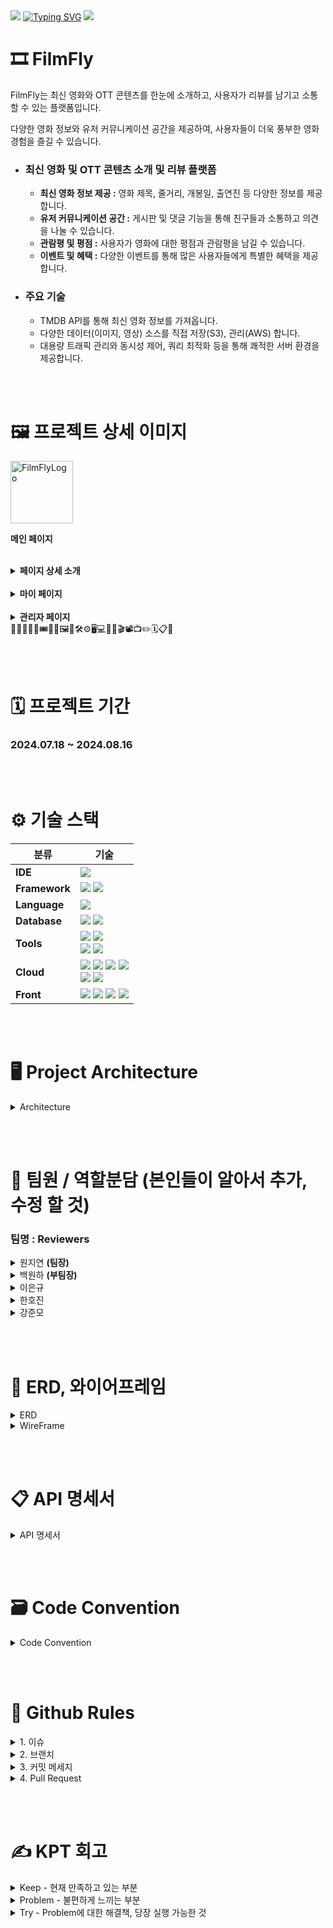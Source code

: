 <img src="https://capsule-render.vercel.app/api?type=waving&color=BDBDC8&height=100&section=header" />
<a href="https://git.io/typing-svg"><img src="https://readme-typing-svg.demolab.com?font=Fira+Code&weight=500&size=60&pause=1000&color=081D26&center=true&vCenter=true&width=435&lines=🎞️FILM-FLY" alt="Typing SVG" /></a>
<img src="https://capsule-render.vercel.app/api?type=waving&color=BDBDC8&height=100&section=footer" />

# 🎞️ FilmFly
 FilmFly는 최신 영화와 OTT 콘텐츠를 한눈에 소개하고, 사용자가 리뷰를 남기고 소통할 수 있는 플랫폼입니다.

 다양한 영화 정보와 유저 커뮤니케이션 공간을 제공하여, 사용자들이 더욱 풍부한 영화 경험을 즐길 수 있습니다.
- ### 최신 영화 및 OTT 콘텐츠 소개 및 리뷰 플랫폼
    - **최신 영화 정보 제공 :** 영화 제목, 줄거리, 개봉일, 출연진 등 다양한 정보를 제공합니다.
    - **유저 커뮤니케이션 공간 :** 게시판 및 댓글 기능을 통해 친구들과 소통하고 의견을 나눌 수 있습니다.
    - **관람평 및 평점 :** 사용자가 영화에 대한 평점과 관람평을 남길 수 있습니다.
    - **이벤트 및 혜택 :** 다양한 이벤트를 통해 많은 사용자들에게 특별한 혜택을 제공합니다.
- ### 주요 기술
    - TMDB API를 통해 최신 영화 정보를 가져옵니다.
    - 다양한 데이터(이미지, 영상) 소스를 직접 저장(S3), 관리(AWS) 합니다.
    - 대용량 트래픽 관리와 동시성 제어, 쿼리 최적화 등을 통해 쾌적한 서버 환경을 제공합니다.

<br/><br/>
# 🖼️ 프로젝트 상세 이미지
<img src="https://github.com/user-attachments/assets/9f8ae500-ba16-4136-a4a2-ca8654ed6192" alt="FilmFlyLogo" style="width: 100px;">

**메인 페이지**
<img src="https://github.com/user-attachments/assets/a45ee213-ec3a-4ccd-ad42-130a96f3982b" alt="" style="max-width: 100%;">

<br/>
<details>
<summary><b>페이지 상세 소개</b></summary> 
<br/><b>로그인</b>
<img src="https://github.com/user-attachments/assets/e6cbe27f-e744-450b-aa14-33506d0b5d15" alt="" style="max-width: 100%;">

<br/><b>회원가입</b>
<img src="https://github.com/user-attachments/assets/61e31c14-c49d-451f-bbcf-fa8d9461ee3a" alt="" style="max-width: 100%;">

<br/><b>영화</b>
<img src="https://github.com/user-attachments/assets/9b447bcc-3350-4801-a4f2-57f607b4c213" alt="" style="max-width: 100%;">

<br/><b>영화 검색</b>
<img src="https://github.com/user-attachments/assets/2711a70a-1225-46b4-b4a3-342016120359" alt="" style="max-width: 100%;">

<br/><b>영화 상세</b>
<img src="https://github.com/user-attachments/assets/d467ef20-8ef0-4ebd-9c45-62b061a35b16" alt="" style="max-width: 100%;">

<br/><b>영화 상세 보관함</b>
<img src="https://github.com/user-attachments/assets/d460d1e2-8ded-455b-884e-b548138d1ed1" alt="" style="max-width: 100%;">

<br/><b>영화 리뷰 작성</b>
<img src="https://github.com/user-attachments/assets/28e987aa-c6a8-4c64-921e-020e4e963c25" alt="" style="max-width: 100%;">

<br/><b>영화 리뷰</b>
<img src="https://github.com/user-attachments/assets/72a5db69-460b-4932-966b-a232c8e4aafa" alt="" style="max-width: 100%;">

<br/><b>최신 게시물</b>
<img src="https://github.com/user-attachments/assets/55d52b7e-ac5a-4ba7-85c6-9871b2a80b70" alt="" style="max-width: 100%;">

<br/><b>게시물 작성</b>
<img src="https://github.com/user-attachments/assets/dc14a68e-2d21-4852-be69-6cc0d50f4ab6" alt="" style="max-width: 100%;">

<br/><b>게시물</b>
<img src="https://github.com/user-attachments/assets/63303bfc-9fe2-4071-a1d6-29292b8b621d" alt="" style="max-width: 100%;">

<br/><b>최신 리뷰</b>
<img src="https://github.com/user-attachments/assets/62acf464-e1ef-44b4-ba07-8d101e8b17c0" alt="" style="max-width: 100%;">

<br/><b>신고 및 차단</b>
<img width="1280" alt="FilmFly-신고 차단" src="https://github.com/user-attachments/assets/6a848942-46c9-4cc7-9a7c-3b2a57387e18">
</details>

<br/>
<details>
<summary><b>마이 페이지</b></summary> 
<br/><b>마이페이지</b>
<img src="https://github.com/user-attachments/assets/fa6115a8-9788-4aeb-981c-bb6541ce3080" alt="" style="max-width: 100%;">

<br/><b>마이페이지 - 보관함</b>
<img src="https://github.com/user-attachments/assets/80f1b576-94e3-47d9-a942-50926602f211" alt="" style="max-width: 100%;">

<br/><b>마이페이지 - 보관함 상세</b>
<img src="https://github.com/user-attachments/assets/de5a6243-1175-4c89-8ad6-50bbb9822979" alt="" style="max-width: 100%;">

<br/><b>마이페이지 - 리뷰 목록</b>
<img src="https://github.com/user-attachments/assets/77c59c3c-91b0-4f4a-8523-d1bdddd24caa" alt="" style="max-width: 100%;">

<br/><b>마이페이지 - 좋아요</b>
<img src="https://github.com/user-attachments/assets/76e8c2c9-021e-4c91-b89a-f74d72903269" alt="" style="max-width: 100%;">
</details>

<br/>
<details>
<summary><b>관리자 페이지</b></summary> 
<br/><b>관리자 페이지 - 유저 관리</b>
<img src="https://github.com/user-attachments/assets/e964637e-0641-4e4b-b486-99ed7918b714" alt="" style="max-width: 100%;">

<br/><b>관리자 페이지 - 유저 상세</b>
<img src="https://github.com/user-attachments/assets/a715613d-10aa-413c-ad14-6d7e9cca565d" alt="" style="max-width: 100%;">

<br/><b>관리자 페이지 - 신고 관리</b>
<img src="https://github.com/user-attachments/assets/da9b3320-2072-4490-ad3b-0fb8f9e8c4f1" alt="" style="max-width: 100%;">

<br/><b>관리자 페이지 - 신고 상세</b>
<img src="https://github.com/user-attachments/assets/60d86650-9866-4dee-aee1-59ab948308ec" alt="" style="max-width: 100%;">
</details>
🙏🙏🤝🎉✨🎟️🎫🎁🖼️🎨🛠️⚙️🖥️💻🪪🎥🎬📽️📺✏️🗓️📋📌

<br/><br/>
# 🗓️ 프로젝트 기간
### 2024.07.18 ~ 2024.08.16

<br/><br/>
# ⚙️ 기술 스택

| **분류**   | **기술**                                                                                           |
|------------|--------------------------------------------------------------------------------------------------|
| **IDE**    | <img src="https://img.shields.io/badge/IntelliJ_IDEA-000000?style=for-the-badge&logo=intellijidea&logoColor=white"> |
| **Framework** | <img src="https://img.shields.io/badge/springboot(3.3.1)-6DB33F?style=for-the-badge&logo=springboot&logoColor=white"> <img src="https://img.shields.io/badge/Spring Security-6DB33F?style=for-the-badge&logo=Spring Security&logoColor=white">|
| **Language** | <img src="https://img.shields.io/badge/java(JDK17)-007396?style=for-the-badge&logo=OpenJDK&logoColor=white"> |
| **Database** | <img src="https://img.shields.io/badge/MySQL-4479A1?style=for-the-badge&logo=MySQL&logoColor=white"> <img src="https://img.shields.io/badge/Redis-DC382D?style=for-the-badge&logo=Redis&logoColor=white"> |
| **Tools**   | <img src="https://img.shields.io/badge/Git-F05032?style=for-the-badge&logo=git&logoColor=white"> <img src="https://img.shields.io/badge/GitHub-100000?style=for-the-badge&logo=github&logoColor=white"> <br/><img src="https://img.shields.io/badge/nginx-%23009639.svg?style=for-the-badge&logo=nginx&logoColor=white"> <img src="https://img.shields.io/badge/docker-%230db7ed.svg?style=for-the-badge&logo=docker&logoColor=white"> |
| **Cloud**   | <img src="https://img.shields.io/badge/Amazon%20EC2-FF9900?style=for-the-badge&logo=Amazon%20EC2&logoColor=white"> <img src="https://img.shields.io/badge/Amazon%20S3-569A31?style=for-the-badge&logo=Amazon%20S3&logoColor=white"> <img src="https://img.shields.io/badge/Amazon%20RDS-527FFF.svg?style=for-the-badge&logo=Amazon-RDS&logoColor=white"> <img src="https://img.shields.io/badge/Amazon%20CloudFront-FF4F8B.svg?style=for-the-badge&logo=Amazon-CloudWatch&logoColor=white">  <br/> <img src="https://img.shields.io/badge/GitHub_Actions-2088FF?style=for-the-badge&logo=github-actions&logoColor=white"> <img src="https://img.shields.io/badge/ElastiCache-005571?style=for-the-badge&logo=Elasticsearch&logoColor=white">|
| **Front**   | <img src="https://img.shields.io/badge/HTML5-E34F26?style=for-the-badge&logo=HTML5&logoColor=white"> <img src="https://img.shields.io/badge/CSS3-1572B6?style=for-the-badge&logo=CSS3&logoColor=white"> <img src="https://img.shields.io/badge/JavaScript-F7DF1E?style=for-the-badge&logo=JavaScript&logoColor=white"> <img src="https://img.shields.io/badge/jQuery-0769AD.svg?style=for-the-badge&logo=jQuery&logoColor=white">|

<br/><br/>
# 🖥️ Project Architecture
<details>
    <summary>Architecture</summary>
    <img src="https://github.com/user-attachments/assets/503b186e-6b1d-4cac-bc8d-5eda3d3885d6" alt="FilmFly-아키텍처" style="max-width: 100%;">
</details>

<br/><br/>
# 🪪 팀원 / 역할분담   (본인들이 알아서 추가, 수정 할 것)
### 팀명 : Reviewers
<details>
    <summary>원지연 <b>(팀장)</b></summary>
    <ul>
        <li>리뷰, 좋아요, 싫어요</li>
        <li>프론트 전반적인 틀 작업</li>
        <li>CloudFront, S3 연결</li>
        <li>더미 데이터 제작 - credit, genre, movieCredit, movieGenrelds 등등.. </li>
        <li>ElastiCache 를 이용한 분산 락</li>
        <li>(프론트) - 사용자가 좋아요를 누른 컨턴츠(영화, 리뷰, 게시물, 댓글)</li>
    </ul>
</details>
<details>
    <summary>백원하 <b>(부팀장)</b></summary> 
    <ul>
        <li>영화, 보관함, 찜, 배우, 장</li>
        <li>TMDB API 를 활용해 관리자용 데이터 크롤링</li>
        <li>프로젝트 RDS 연동</li>
        <li>Github Actions, Docker, EC2 연동</li>
        <li>(프론트) - 메인 페이지 제작 및 백엔드 연동 및 추가 api 구현</li>
    </ul>
</details>
<details>
      <summary>이은규</summary>
      <ul>
        <li>시큐리티, 사용자 기능, 신고, 차단</li>
        <li>소셜 로그인</li>
        <li>이메일 인증</li>
        <li>(프론트) - 관리자 페이지 제작, UI 최종 디자인 수정</li>
      </ul>
</details>

<details>
        <summary>한호진</summary> 
        <ul>
            <li>운영보드, 쿠폰</li>
            <li>좋아요, 싫어요 코드 추가 기능 개발</li>
            <li>(프론트) - 유저가 갖고 있는 쿠폰, 마이페이지 작업</li>
        </ul>
</details>
<details>
        <summary>강준모</summary> 
        <ul>
            <li>게시판, 댓글</li>
            <li>썸머노트 연동 게시판 작업, S3 이미지 관리</li>
            <li>운영 게시판, 보관함 추가 기능 개발</li>
            <li>더미 데이터 제작 - 유저, 블락, 영화 보관함, 찜하기, 좋아요, 싫어요, 게시글, 댓글, 리뷰</li>
            <li>(프론트) - 유저의 게시글, 댓글, 리뷰, 찜, 보관함, 영화 페이지 보관함 기능</li>
        </ul>
</details>


<br/><br/>
# 🎨 ERD, 와이어프레임
<details>
    <summary>ERD</summary>
    <img src="https://github.com/user-attachments/assets/ac21cbb8-feec-4523-b46b-5d8ada18a7ee" alt="FilmFlyERD" style="max-width: 100%;">
</details>

<details>
    <summary>WireFrame</summary>
    <img src="https://github.com/user-attachments/assets/68a8aed5-4192-4f78-aef5-368de4c73bd7" alt="FilmFlyWireFrame" style="max-width: 100%;">
</details>


<br/><br/>
# 📋 API 명세서 
<details>
    <summary>API 명세서</summary>
    <img src="https://github.com/user-attachments/assets/8566c881-7a28-4061-b59a-a176d47c1538" alt="FilmFlyAPI" style="max-width: 100%;">

[API Page](https://www.notion.so/881c458a10c5490596763ab364969407?v=ebdbcfe22004485d833995bdaed92ac3)
</details>


<br/><br/>
# 🗃️ Code Convention
<details>
  <summary>Code Convention</summary>

  -------
<details>
  <summary>Controller 작성 방법</summary>

```java
@RequestMapping("/review")

@PatchMapping("/{reviewId}")
public ResponseEntity<DataResponseDto<ReviewResponseDto>> updateReview(
    @AuthenticationPrincipal UserDetailsImpl userDetails,
    @Valid @RequestBody ReviewUpdateRequestDto requestDto,
    @PathVariable Long reviewId
) {
    ReviewResponseDto responseDto = reviewService.updateReview(userDetails.getUser(), requestDto, reviewId);
    return ResponseUtils.success(responseDto);
}
```

1. 매개변수 순서
    - @AuthenticationPrincipal → @RequestBody → @PathVariable → @RequestParam
3. Controller 반환 타입
    - ResponseEntity<DataResponseDto<T>> 혹은 ResponseEntity<MessageResponseDto>
    - ResponseUtils.success(data) 혹은 ResponseUtils.success() 를 호출하여 반환
</details>

<details>
  <summary>Service 작성 방법</summary>

```java
@Transactional // 반드시 붙이기
public ReviewResponseDto updateReview(User loginUser, ReviewUpdateRequestDto requestDto, Long reviewId) {
    Review findReview = reviewRepository.findByIdOrElseThrow(reviewId);

    // 수정하려는 리뷰가 내가 작성한 리뷰인지 검사
    findReview.checkReviewOwner(loginUser); // 유효성 검사는 엔티티에

    findReview.updateReview(requestDto);
    return ReviewResponseDto.fromEntity(findReview.getUser(), findReview);
}
```

1. 메서드 이름은 Controller랑 똑같이
2. @Transactional 혹은 @Transactional(readOnly = true) 반드시 붙이기
3. 유효성 검사 하는 코드는 Entity에 넣기 (상황에 따라 알아서 하기)
</details>

<details>
  <summary>Repository 작성 방법</summary>

```java
public interface ReviewRepository extends JpaRepository<Review, Long> {

	default Review findByIdOrElseThrow(Long reviewId) {
	    return findById(reviewId)
	        .orElseThrow(() -> new NotFoundException(ResponseCodeEnum.REVIEW_NOT_FOUND));
}
```

1. findById()는 `default`를 사용해서 `findByIdOrElse()`로 이름 짓기
</details>

<details>
  <summary>Entity 작성 방법</summary>

```java
@Entity
@Getter
@NoArgsConstructor(access = AccessLevel.PROTECTED)
public class Review extends TimeStampEntity {

    // 생략

    @Column(nullable = false)
    private String title;

    @Column(nullable = false)
    private String content;

    @Column(nullable = false)
    private Float rating;

    // 생략
    
    // 생성자 대신 @Builder 사용
    @Builder
    public Review(User user, Movie movie, String title, String content, Float rating) {
        this.user = user;
        this.movie = movie;
        this.title = title;
        this.content = content;
        this.rating = rating;
        this.goodCount = 0L;
        this.badCount = 0L;
    }

		// @Setter 대신 이름을 붙여서 사용
    public void updateReview(ReviewUpdateRequestDto requestDto) {
        if (requestDto.getTitle() != null) this.title = requestDto.getTitle();
        if (requestDto.getContent() != null) this.content = requestDto.getContent();
        if (requestDto.getRating() != null) this.rating = requestDto.getRating();
    }
    
    // 유효성 검사
    public void checkReviewOwner(User loginUser) {
        if (!Objects.equals(this.user.getId(), loginUser.getId())) {
            throw new NotOwnerException(ResponseCodeEnum.REVIEW_NOT_OWNER);
        }
    }
}
```

1. @NoArgsConstructor 는 무조건 `(access = AccessLevel.PROTECTED)` 달아주기
2. `@Setter사용 절대 금지`  
3. 생성자 대신 @Builder 사용하기
4. Service에서 하던 유효성 검사는 엔티티에 작성 (Service의 코드 간소화)
5. 필요에 따라 `@Column(nullable = false)` 옵션 달아주기
</details>

<details>
  <summary>메서드명 규칙</summary>

- CRUD
    1. 생성 : create 로 시작 ex) `createReview`
    2. 조회 : get 으로 시작 ex) `getReview`
        1. List인 경우 getList… 로 시작 ex) `getListReview`
        2. page인 경우 getPage… 로 시작 ex) `getPageReview`
    3. 수정 : update 로 시작 ex) `updateReview`
    4. 삭제 : delete 로 시작 ex) `deleteReview`
- DTO
    
    Entity + 기능 + Request 혹은 Response + Dto
    ex ) `ReviewUpdateRequestDto` | `ReviewResponseDto`
</details>

<details>
  <summary>RequestDto → Entity | Entity → ResponseDto 변환 방법</summary>

- `@Setter` 사용 금지
- RequestDto → Entity
RequestDto 안에 `toEntity` 생성
    
    ```java
    @Getter
    public class ReviewCreateRequestDto {
     
        // 생략
    
        // static 없음
        public Review toEntity(User user, Movie movie) {
            return Review.builder()
                .title(this.title)
                .content(this.content)
                .rating(this.rating)
                .movie(movie)
                .user(user)
                .build();
        }
    }
    ```

    ## Service에서 사용법
    
    ```java
    @Transactional
    public ReviewResponseDto saveReview(User loginUser, ReviewCreateRequestDto requestDto) {
    
        // 생략
    
        Review review = requestDto.toEntity(loginUser, findMovie); 
    
        // 생략
    }
    ```
    
- Entity → ResponseDto
ResponseDto 안에 `fromEntity` 만들기
    
    ```java
    @Getter
    @Builder
    public class ReviewResponseDto {
    
        // 생략
    
        // static 있음 !!!!
        public static ReviewResponseDto fromEntity(User user, Review review) {
            return ReviewResponseDto.builder()
                .id(review.getId())
                .nickname(user.getNickname())
                .pictureUrl(user.getPictureUrl())
                .rating(review.getRating())
                .title(review.getTitle())
                .content(review.getContent())
                .goodCount(review.getGoodCount())
                .badCount(review.getBadCount())
                .createdAt(review.getUpdatedAt())
                .build();
        }
    }
    ```
    
    ## Service 에서 사용법
    
    ```java
    @Transactional
    public ReviewResponseDto saveReview(User loginUser, ReviewCreateRequestDto requestDto) {
    
        // 생략
    
        return ReviewResponseDto.fromEntity(loginUser, savedReview);
    }
    ```
</details>

<details>
  <summary>환경변수 관리</summary>

- env 파일로 관리
    - 파일 경로 : `src/main/resources/properties/env.properties`
    
    ```java
    DB_URL=jdbc:mysql://localhost:3306/film_fly
    DB_USERNAME=root
    ```
    
- config 설정 : `src/main/domain/config/AppConfig`
</details>

<details>
  <summary>Directory Package 구조</summary>

- 도메인형 구조
    - 각각의 도메인 별로 패키지 분리가 가능하여 관리에 있어서 계층형 방식보다 직관적
    - 이러한 도메인 구조는 낮은 의존성을 갖기 유리해 코드의 재활용성이 향상됨
    - 기능별로 분리되어 프로젝트 확장 및 유지보수 유리
    
    ```jsx
    com
     ㄴ projectGroup
         ㄴ projectTitle
             ㄴ domain
             |   ㄴ user
             |   |   ㄴ controller
             |   |   ㄴ application
             |   |   ㄴ dao
             |   |   ㄴ domain
             |   |   ㄴ dto
             |   ㄴ video
             |   |   ㄴ api
             |   |   ㄴ application
             |   |   ㄴ dao
             |   |   ㄴ domain
             |   |   ㄴ dto
             |   ...
             ㄴ global
                 ㄴ auth
                 ㄴ common
                 ㄴ config
                 ㄴ error
                 ㄴ infra
                 ㄴ util
    ```
    
- 계층형  구조
    
    ```jsx
    com
     ㄴ projectGroup
         ㄴ projectTitle
             ㄴ config
             ㄴ controller
             ㄴ service
             ㄴ repository
             ㄴ security
             ㄴ exception
    ```
    
</details>

<details>
  <summary>HTTP Request 테스트 Tool</summary>

- Spring HTTP Request 사용
    - PostMan 대비 장점
        - 테스트 속도 향상
        - 테스트 코드 접근성 향상
        - 협업 능력 향상 (IntelliJ Code With Me 활용)
</details>

<details>
  <summary>정적 팩토리 메서드 패턴</summary>

- https://inpa.tistory.com/entry/GOF-💠-정적-팩토리-메서드-생성자-대신-사용하자
- 메서드 이름은 `from` 혹은 `of`로 시작하거나 명확한 이름이 있다면 명확하게 네이밍
- Entity를 parameter로 받아와야함.
- 정적 팩토리 메서드 패턴 사용 예시

```java
@Getter
@Builder
public class OfficeBoardResponseDto {

		// 생략

		public static OfficeBoardResponseDto fromEntity(OfficeBoard officeBoard){    
				return OfficeBoardResponseDto.*builder*()
						.id(officeBoard.getId())
						.title(officeBoard.getTitle())
						.content(officeBoard.getContent())
						.nickName(officeBoard.getUser()
						.getNickname())
						.hits(officeBoard.getHits())
						.goodCount(officeBoard.getGoodCount())
						.createdAt(officeBoard.getUpdatedAt())
						.build();
		}
}
```
</details>

<details>
  <summary>Builder 패턴</summary>

- 생성자를 만들 때 Builder 패턴을 사용
- 필요한 것만 생성자로 사용
- 필요한 것만 아래에 기본 초기 값 작성
- Builder 패턴 사용 예시

```java
@Builder
public Board(User user, String title, String content) {
    this.user = user;
    this.title = title;
    this.content = content;

    this.goodCount = 0L;
    this.badCount = 0L;
    this.hits = 0L;
}
```
</details>

<details>
  <summary>공통 예외 처리</summary>

1. GlobalException을 상속을 받아 Custom Exception을 만든다.
Custom Exception을 만들 때 다른 곳에서 공통으로 사용할 만 하게 `기능 위주`로 만든다.

```java
public class NotOwnerException extends GlobalException {
    public NotOwnerException(ResponseCodeEnum responseCodeEnum) {
        super(responseCodeEnum);
    }
}
```

```java
public void checkReviewOwner(User loginUser) {
    if (!Objects.equals(this.user.getId(), loginUser.getId())) {
        throw new NotOwnerException(ResponseCodeEnum.REVIEW_NOT_OWNER);
    }
}
```
</details>

<details>
  <summary>주석 처리</summary>

메서드 위에 주석은 `JavaDoc`을 사용해 메서드 자체를 설명하는 주석 달기

메서드 내부의 주석은 `//` 를 사용해 기능을 설명하는 주석 달기

```java
/**
* 리뷰 수정
*/
@Transactional
public ReviewResponseDto updateReview(User loginUser, ReviewUpdateRequestDto requestDto, Long reviewId) {
    Review findReview = reviewRepository.findByIdOrElseThrow(reviewId);

    // 자기가 작성한 리뷰가 맞는지 체크
    findReview.checkReviewOwner(loginUser);

    findReview.updateReview(requestDto);
    return ReviewResponseDto.fromEntity(findReview.getUser(), findReview);
}
```
</details>

<details>
  <summary>기능 구현하면 팀 노션에 Request, Response 정보 작성하기</summary>

# Request

```json
{
    "name":"호파스타",
    "address":"서울시 광진구",
    "category":"양식",
    "description":"라구 파스타가 맛있음"
}
```

# Response

```json
{
	"statusCode": 200,
	"message": "가게 등록이 완료되었습니다.",
	"data": {
		"name": "호파스타 ",
		"address": "서울시 광진구",
		"categoryEnum": "WESTERN",
		"description": "라구 파스타가 맛있음",
		"createdAt": "2024-06-24T18:52:23.105005"
	}
}
```
</details>

<details>
  <summary>AWS</summary>

- AWS EC2 Linux Ubuntu
- RDS
    - Mysql
    - DynamoDB : 교체 예정
- Domain
    - 구매 : 가비아
        - [gabia 웹을 넘어 클라우드로. 가비아](https://www.gabia.com/?utm_source=google&utm_medium=cpc&utm_term=%EA%B0%80%EB%B9%84%EC%95%84&utm_campaign=%EA%B0%80%EB%B9%84%EC%95%84)
- Elastic Load Balancing
    - 인스턴스가 예기치 못하게 종료되어도 서버를 유지하기 위해 설정
- 탄력적 IP
    - 로드 밸런서로 할당되는 IP를 고정시키기 위해 설정
- S3
    - 이미지, 영상 등 파일 저장소
- Redis
    - 동시성 제어
</details>
</details>


<br/><br/>
# 🤝 Github Rules
<details>
  <summary>1. 이슈</summary>
 
 - 메인 기능에 대한 이슈를 만들고 세부 이슈를 만들기 ex) `[FEAT] 리뷰 기능` 
 - Assignees, Labels, Projects 달아 주기

<img src="https://github.com/user-attachments/assets/c2c57018-1efa-4ed6-8f30-a918c5803247" alt="FilmFly-GithubRules1" style="max-width: 100%;">
</details>

<details>
  <summary>2. 브랜치</summary>
 
- 이슈를 만들고 이슈창 오른쪽에 Development에서 `create a branch` 를 클릭해서 기본으로 정해주는 이름으로 브랜치 만들기

- 세부 이슈라면? `Branch Source` 를 메인 브랜치로 선택하기

<img src="https://github.com/user-attachments/assets/cd6a6ea1-8cc1-4ae6-a08e-5c98b56f6ead" alt="FilmFly-GithubRules2" style="max-width: 100%;">

- main → dev → feat / refactor / fix
    - **`feat/기능명` → 이케!**

</details>

<details>
  <summary>3. 커밋 메세지</summary>
 
`[타입] 제목`

| 타입 | 설명 |
| --- | --- |
| FEAT | 새로운 기능 추가 |
| BUGFIX | 버그 해결 |
| REFACTOR | 코드 리팩토링, 
새로운 기능/버그 해결 X |
| TEST | 테스트 코드 작성 |

`타입 [#이슈번호] : 제목`

| 타입 | 설명 |
| --- | --- |
| Feat | 새로운 기능 추가 |
| Fix | 버그 해결 |
| Refactor | 코드 리팩토링, 
새로운 기능/버그 해결 X |
| Move | 파일 옮김/정리 |
| Rename | 파일/폴더 이름 수정 |
| Remove | 파일/폴더 삭제 |
| Test | 테스트 코드 작성 |

</details>

<details>
  <summary>4. Pull Request</summary>

`기능만 입력` 더 설명할 내용이 있으면 안쪽에 적기

세부 브랜치에서 메인 브랜치로 PR을 날리고 메인 브랜치의 기능이 다 끝나면 dev로 PR
Assignees, Labels, Projects 달아 주기
<img src="https://github.com/user-attachments/assets/df25e8ac-321a-4228-9bc7-48faea4da99a" alt="FilmFly-GithubRules3" style="max-width: 100%;">
<img src="https://github.com/user-attachments/assets/d3fe3f80-0093-401c-a573-97832c5b17a4" alt="FilmFly-GithubRules4" style="max-width: 100%;">
</details>

<br/><br/>
# ✍️ KPT 회고
<details>
    <summary>Keep - 현재 만족하고 있는 부분</summary>
    <ul>
        <li>123</li>
        <li>456</li>
    </ul>
</details>

<details>
    <summary>Problem - 불편하게 느끼는 부분</summary>
    <ul>
        <li>123</li>
        <li>456</li>
    </ul>
</details>

<details>
    <summary>Try - Problem에 대한 해결책, 당장 실행 가능한 것</summary>
    <ul>
        <li>123</li>
        <li>456</li>
    </ul>
</details>
